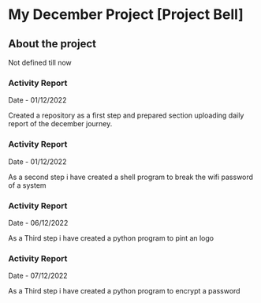 # My December Project [Project Bell]

## About the project

Not defined till now

### Activity Report

Date - 01/12/2022

Created a repository as a first step and prepared section uploading daily report of the december journey.

### Activity Report

Date - 01/12/2022

As a second step i have created a shell  program to break the wifi password of a system

### Activity Report

Date - 06/12/2022

As a Third step i have created a python  program to pint an logo

### Activity Report

Date - 07/12/2022

As a Third step i have created a python  program to encrypt a password

